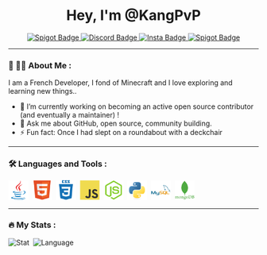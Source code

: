 <div id="header" align="center">
  <h1>
    Hey, I'm @KangPvP
  </h1>
  <div id="badges">
      <a href="https://www.spigotmc.org/members/kangpvp.1524474/">
      <img src="https://img.shields.io/badge/kangpvp%40gmail.com-gray?logo=gmail" alt="Spigot Badge"/>
    </a>
    <a href="https://discord.gg/EtxNkW8HSx">
      <img src="https://img.shields.io/badge/KangPvP%231304-gray?logo=discord" alt="Discord Badge"/>
    </a>
    <a href="https://www.instagram.com/kangpvp/">
      <img src="https://img.shields.io/badge/KangPvP-gray?logo=instagram" alt="Insta Badge"/>
    </a>
    <a href="https://www.spigotmc.org/members/kangpvp.1524474/">
      <img src="https://img.shields.io/badge/Spigot-MC-yellow" alt="Spigot Badge"/>
    </a>
  </div>
</div>
<div align="center">
</div>

---

### 👋 👩‍💻 About Me :
I am a French Developer, I fond of Minecraft and I love exploring and learning new things..

- 🌱  I’m currently working on becoming an active open source contributor (and eventually a maintainer) !
- 💬 Ask me about GitHub, open source, community building.
- ⚡ Fun fact: Once I had slept on a roundabout with a deckchair
---

### :hammer_and_wrench: Languages and Tools :
<div>
  <img src="https://github.com/devicons/devicon/blob/master/icons/java/java-original.svg" title="Java" alt="JAVA" width="40" height="40"/>&nbsp;
  <img src="https://github.com/devicons/devicon/blob/master/icons/html5/html5-original.svg" title="HTML5" alt="HTML" width="40" height="40"/>&nbsp;
  <img src="https://github.com/devicons/devicon/blob/master/icons/css3/css3-plain-wordmark.svg"  title="CSS3" alt="CSS" width="40" height="40"/>&nbsp;
  <img src="https://github.com/devicons/devicon/blob/master/icons/javascript/javascript-original.svg" title="JavaScript" alt="JavaScript" width="40" height="40"/>&nbsp;
  <img src="https://github.com/devicons/devicon/blob/master/icons/nodejs/nodejs-original.svg" title="NodeJS" alt="NodeJS" width="40" height="40"/>&nbsp;
  <img src="https://github.com/devicons/devicon/blob/master/icons/python/python-original.svg" title="Python" alt="Python" width="40" height="40"/>&nbsp;
  <img src="https://github.com/devicons/devicon/blob/master/icons/mysql/mysql-original-wordmark.svg" title="MySQL"  alt="MySQL" width="40" height="40"/>&nbsp;
  <img src="https://github.com/devicons/devicon/blob/master/icons/mongodb/mongodb-plain-wordmark.svg" title="MongoDb" alt="MongoDb" width="40" height="40"/>&nbsp;
</div>

---

### :fire: My Stats :
<!--[![GitHub Streak](http://github-readme-streak-stats.herokuapp.com?user=KangPvP&theme=darcula&border_radius=5)](https://git.io/streak-stats)-->
<div> 
  <img src="https://github-readme-stats.vercel.app/api?username=KangPvP&layout=compact&theme=darcula&border_radius=5&show_icons=true" title="Stat"  alt="Stat"/>&nbsp;
  <img src="https://github-readme-stats.vercel.app/api/top-langs/?username=KangPvP&layout=compact&theme=darcula&border_radius=5" title="Language" alt="Language"/>&nbsp;
</div>

<!-- https://shields.io/ -->
<!-- https://github-profile-summary-cards.vercel.app/demo.html -->
<!-- https://github-readme-stats.vercel.app -->

